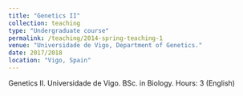 ```yaml
---
title: "Genetics II"
collection: teaching
type: "Undergraduate course"
permalink: /teaching/2014-spring-teaching-1
venue: "Universidade de Vigo, Department of Genetics."
date: 2017/2018
location: "Vigo, Spain"
---
```


Genetics II. Universidade de Vigo. BSc. in Biology. Hours: 3 (English)
